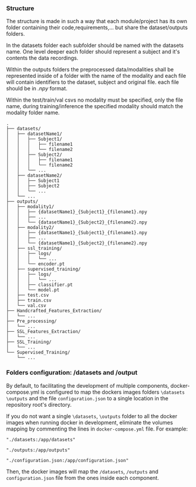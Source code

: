 ### Structure
The structure is made in such a way that each module/project has its own folder containing their code,requirements,... but share the dataset/outputs folders.

In the datasets folder each subfolder should be named with the datasets name. One level deeper each folder should represent a subject and it's contents the data recordings.

Within the outputs folders the preprocessed data/modalities shall be represented inside of a folder with the name of the modality and each file will contain identifiers to the dataset, subject and original file.
each file should be in _.npy_ format.

Within the test/train/val csvs no modality must be specified, only the file name, during training/inference the specified modality should match the modality folder name.

```
.
├── datasets/
│   ├── datasetName1/
│   │   ├── Subject1/
│   │   │   ├── filename1
│   │   │   └── filename2
│   │   ├── Subject2/
│   │   │   ├── filename1
│   │   │   └── filename2
│   │   └── ...
│   ├── datasetName2/
│   │   ├── Subject1
│   │   ├── Subject2
│   │   └── ...
│   └── ...
├── outputs/
│   ├── modality1/
│   │   ├── {datasetName1}_{Subject1}_{filename1}.npy
│   │   ├── ...
│   │   └── {datasetName1}_{Subject2}_{filename2}.npy
│   ├── modality2/
│   │   ├── {datasetName1}_{Subject1}_{filename1}.npy
│   │   ├── ...
│   │   └── {datasetName1}_{Subject2}_{filename2}.npy
│   ├── ssl_training/
│   │   ├── logs/
│   │   │   └── ...
│   │   └── encoder.pt
│   ├── supervised_training/
│   │   ├── logs/
│   │   │   └── ...
│   │   ├── classifier.pt
│   │   └── model.pt
│   ├── test.csv
│   ├── train.csv
│   └── val.csv
├── Handcrafted_Features_Extraction/
│   └── ...
├── Pre_processing/
│   └── ...
├── SSL_Features_Extraction/
│   └── ...
├── SSL_Training/
│   └── ...
└── Supervised_Training/
    └── ...
```

### Folders configuration: /datasets and /output 

By default, to facilitating the development of multiple components, docker-compose.yml is configured to map the dockers
images folders
`\datasets` `\outputs` and the file `configuration.json` to a single location in the repository root's directory.

If you do not want a single `\datasets`, `\outputs` folder to all the docker images when running docker in development,
eliminate the volumes mapping by commenting the lines in `docker-compose.yml` file. For example:

`"./datasets:/app/datasets"`

`"./outputs:/app/outputs"`

`"./configuration.json:/app/configuration.json"`

Then, the docker images will map the `/datasets`, `/outputs` and `configuration.json` file from the ones inside each
component.